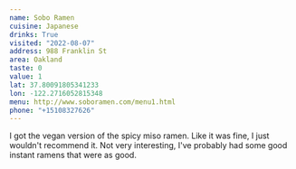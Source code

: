 ```yaml
---
name: Sobo Ramen
cuisine: Japanese
drinks: True
visited: "2022-08-07"
address: 988 Franklin St
area: Oakland
taste: 0
value: 1
lat: 37.80091805341233
lon: -122.2716052815348
menu: http://www.soboramen.com/menu1.html
phone: "+15108327626"
---
```


I got the vegan version of the spicy miso ramen. Like it was fine, I just wouldn't recommend it. Not very interesting, I've probably had some good instant ramens that were as good.
